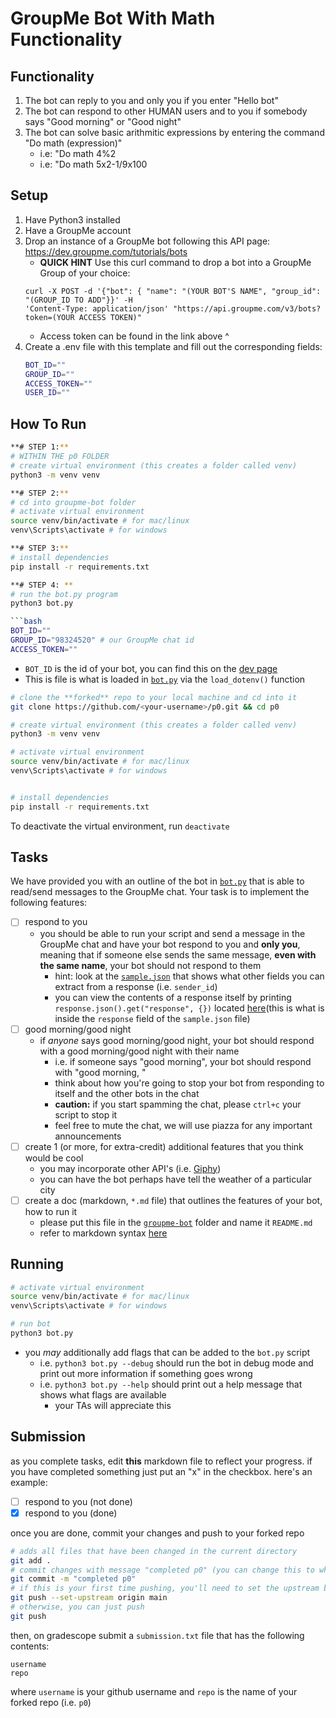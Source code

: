 # GroupMe Bot With Math Functionality

## Functionality
1. The bot can reply to you and only you if you enter "Hello bot"
2. The bot can respond to other HUMAN users and to you if somebody says "Good morning" or "Good night"
3. The bot can solve basic arithmitic expressions by entering the command "Do math (expression)"
   - i.e: "Do math 4%2
   - i.e: "Do math 5x2-1/9x100

## Setup

1. Have Python3 installed
2. Have a GroupMe account
3. Drop an instance of a GroupMe bot following this API page: https://dev.groupme.com/tutorials/bots
   - **QUICK HINT** Use this curl command to drop a bot into a GroupMe Group of your choice:
   ```
   curl -X POST -d '{"bot": { "name": "(YOUR BOT'S NAME", "group_id": "(GROUP_ID TO ADD"}}' -H
   'Content-Type: application/json' "https://api.groupme.com/v3/bots?token=(YOUR ACCESS TOKEN)"
   ```
   - Access token can be found in the link above ^
4. Create a .env file with this template and fill out the corresponding fields:
   ```bash
   BOT_ID=""
   GROUP_ID="" 
   ACCESS_TOKEN=""
   USER_ID=""
   ```

## How To Run

```bash
**# STEP 1:**
# WITHIN THE p0 FOLDER
# create virtual environment (this creates a folder called venv)
python3 -m venv venv

**# STEP 2:**
# cd into groupme-bot folder
# activate virtual environment
source venv/bin/activate # for mac/linux
venv\Scripts\activate # for windows

**# STEP 3:**
# install dependencies
pip install -r requirements.txt

**# STEP 4: **
# run the bot.py program
python3 bot.py

```bash
BOT_ID=""
GROUP_ID="98324520" # our GroupMe chat id
ACCESS_TOKEN="" 
```

- `BOT_ID` is the id of your bot, you can find this on the [dev page](https://dev.groupme.com/bots)
- This is file is what is loaded in [`bot.py`](./groupme-bot/bot.py#L7) via the `load_dotenv()` function

```bash
# clone the **forked** repo to your local machine and cd into it 
git clone https://github.com/<your-username>/p0.git && cd p0

# create virtual environment (this creates a folder called venv)
python3 -m venv venv

# activate virtual environment
source venv/bin/activate # for mac/linux
venv\Scripts\activate # for windows


# install dependencies
pip install -r requirements.txt
```

To deactivate the virtual environment, run `deactivate`

## Tasks

We have provided you with an outline of the bot in [`bot.py`](./groupme-bot/bot.py) that is able to read/send messages to the GroupMe chat. Your task is to implement the following features:

- [ ] respond to you
  - you should be able to run your script and send a message in the GroupMe chat and have your bot respond to you and **only you**, meaning that if someone else sends the same message, **even with the same name**, your bot should not respond to them
    - hint: look at the [`sample.json`](./groupme-bot/sample.json) that shows what other fields you can extract from a response (i.e. `sender_id`)
    - you can view the contents of a response itself by printing `response.json().get("response", {})` located [here](./groupme-bot/bot.py#L31)(this is what is inside the `response` field of the `sample.json` file)
- [ ] good morning/good night
  - if *anyone* says good morning/good night, your bot should respond with a good morning/good night with their name
    - i.e. if someone says "good morning", your bot should respond with "good morning, <name>"
    - think about how you're going to stop your bot from responding to itself and the other bots in the chat
    - **caution:** if you start spamming the chat, please `ctrl+c` your script to stop it
    - feel free to mute the chat, we will use piazza for any important announcements
- [ ] create 1 (or more, for extra-credit) additional features that you think would be cool
  - you may incorporate other API's (i.e. [Giphy](https://developers.giphy.com/docs/api/endpoint#search))
  - you can have the bot perhaps have tell the weather of a particular city
- [ ] create a doc (markdown, `*.md` file) that outlines the features of your bot, how to run it
  - please put this file in the [`groupme-bot`](./groupme-bot) folder and name it `README.md`
  - refer to markdown syntax [here](https://www.markdownguide.org/basic-syntax/)

## Running

```bash
# activate virtual environment
source venv/bin/activate # for mac/linux
venv\Scripts\activate # for windows

# run bot
python3 bot.py
```

- you *may* additionally add flags that can be added to the `bot.py` script
  - i.e. `python3 bot.py --debug` should run the bot in debug mode and print out more information if something goes wrong
  - i.e. `python3 bot.py --help` should print out a help message that shows what flags are available
    - your TAs will appreciate this

## Submission

as you complete tasks, edit **this** markdown file to reflect your progress. if you have completed something just put an "x" in the checkbox. here's an example:

- [ ] respond to you (not done)
- [x] respond to you (done)

once you are done, commit your changes and push to your forked repo

```bash
# adds all files that have been changed in the current directory
git add .
# commit changes with message "completed p0" (you can change this to whatever you want)
git commit -m "completed p0"
# if this is your first time pushing, you'll need to set the upstream branch
git push --set-upstream origin main
# otherwise, you can just push
git push
```

then, on gradescope submit a `submission.txt` file that has the following contents:

```
username
repo
```

where `username` is your github username and `repo` is the name of your forked repo (i.e. `p0`)
